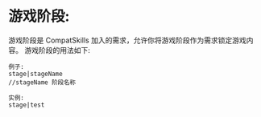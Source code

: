 # 游戏阶段:
游戏阶段是 CompatSkills 加入的需求，允许你将游戏阶段作为需求锁定游戏内容。
游戏阶段的用法如下:
```
例子:
stage|stageName
//stageName 阶段名称

实例:
stage|test
```

